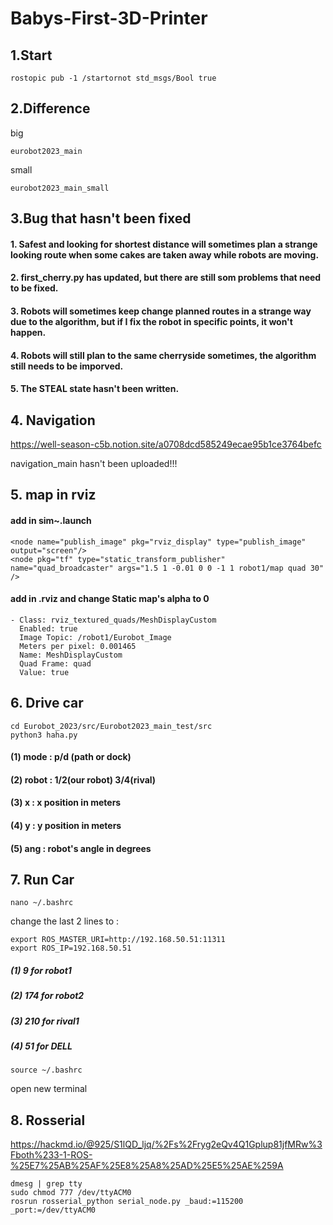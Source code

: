 # Babys-First-3D-Printer

## 1.Start
    rostopic pub -1 /startornot std_msgs/Bool true
    
## 2.Difference

big

    eurobot2023_main
     
small

    eurobot2023_main_small
    
## 3.Bug that hasn't been fixed

#### 1. Safest and looking for shortest distance will sometimes plan a strange looking route when some cakes are taken away while robots are moving.
#### 2. first_cherry.py has updated, but there are still som problems that need to be fixed.
#### 3. Robots will sometimes keep change planned routes in a strange way due to the algorithm, but if I fix the robot in specific points, it won't happen.
#### 4. Robots will still plan to the same cherryside sometimes, the algorithm still needs to be imporved.
#### 5. The STEAL state hasn't been written.

## 4. Navigation

https://well-season-c5b.notion.site/a0708dcd585249ecae95b1ce3764befc

navigation_main hasn't been uploaded!!!

## 5. map in rviz
    
#### add in sim~.launch
    <node name="publish_image" pkg="rviz_display" type="publish_image" output="screen"/>
    <node pkg="tf" type="static_transform_publisher" name="quad_broadcaster" args="1.5 1 -0.01 0 0 -1 1 robot1/map quad 30" />

#### add in .rviz and change Static map's alpha to 0
    - Class: rviz_textured_quads/MeshDisplayCustom
      Enabled: true
      Image Topic: /robot1/Eurobot_Image
      Meters per pixel: 0.001465
      Name: MeshDisplayCustom
      Quad Frame: quad
      Value: true

## 6. Drive car

    cd Eurobot_2023/src/Eurobot2023_main_test/src
    python3 haha.py
    
#### (1) mode : p/d (path or dock)
#### (2) robot : 1/2(our robot) 3/4(rival)
#### (3) x : x position in meters
#### (4) y : y position in meters
#### (5) ang : robot's angle in degrees

## 7. Run Car
    
    nano ~/.bashrc

change the last 2 lines to :

    export ROS_MASTER_URI=http://192.168.50.51:11311
    export ROS_IP=192.168.50.51
    
##### (1) 9 for robot1
##### (2) 174 for robot2
##### (3) 210 for rival1
##### (4) 51 for DELL

    source ~/.bashrc
    
open new terminal

## 8. Rosserial

https://hackmd.io/@925/S1lQD_ljq/%2Fs%2Fryg2eQv4Q1Gplup81jfMRw%3Fboth%233-1-ROS-%25E7%25AB%25AF%25E8%25A8%25AD%25E5%25AE%259A

    dmesg | grep tty
    sudo chmod 777 /dev/ttyACM0
    rosrun rosserial_python serial_node.py _baud:=115200 _port:=/dev/ttyACM0
